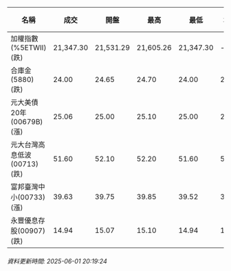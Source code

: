| 名稱 | 成交 | 開盤 | 最高 | 最低 | 均價 | 成交金額(億) | 昨收 | 漲跌幅 | 漲跌 | 總量 | 昨量 | 振幅 |
| -------- | -------- | -------- | -------- |-------- | -------- | -------- |-------- |-------- |-------- | -------- | -------- |-------- |
|加權指數(%5ETWII) (跌)|21,347.30|21,531.29|21,605.26|21,347.30|-|4,562.69|21,357.72|0.05%|10.42|7,452,679|0|1.21%|
|合庫金(5880) (跌)|24.00|24.65|24.70|24.00|24.06|12.33|24.50|2.04%|0.50|51,235|8,701|2.86%|
|元大美債20年(00679B) (漲)|25.06|25.00|25.10|25.00|25.08|7.89|25.04|0.08%|0.02|31,457|39,078|0.40%|
|元大台灣高息低波(00713) (跌)|51.60|52.10|52.20|51.60|51.76|6.42|51.90|0.58%|0.30|12,403|8,883|1.16%|
|富邦臺灣中小(00733) (漲)|39.63|39.75|39.85|39.52|39.63|0.073|39.60|0.08%|0.03|184|314|0.83%|
|永豐優息存股(00907) (跌)|14.94|15.07|15.10|14.94|15.01|0.140|15.06|0.80%|0.12|931|386|1.06%|
###### 資料更新時間: 2025-06-01 20:19:24